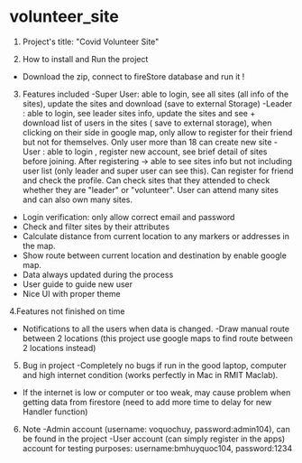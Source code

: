# volunteer_site

1. Project's title: "Covid Volunteer Site"


2. How to install and Run the project
- Download the zip, connect to fireStore database and run it !

3. Features included
-Super User: able to login, see all sites (all info of the sites), update the sites and download (save to 
   external Storage)
-Leader : able to login, see leader sites info, update the sites and see + download list of users in the sites (
   save to external storage), when clicking on their side in google map, only allow to register for their friend but not
   for themselves. Only user more than 18 can create new site
-User : able to login , register new account, see brief detail of sites before joining. After registering -> able 
   to see sites info but not including user list (only leader and super user can see this). Can register for friend and check the profile.
   Can check sites that they attended to check whether they are "leader" or "volunteer". User can attend many sites and can also own many sites.
- Login verification: only allow correct email and password 
- Check and filter sites by their attributes
- Calculate distance from current location to any markers or addresses in the map.
- Show route between current location and destination by enable google map.
- Data always updated during the process
- User guide to guide new user
- Nice UI with proper theme

4.Features not finished on time 
- Notifications to all the users when data is changed.
-Draw manual route between 2 locations (this project use google maps to find route between 2 locations instead)
  
5. Bug in project
-Completely no bugs if run in the good laptop, computer and high internet condition (works perfectly in Mac in RMIT Maclab).
- If the internet is low or computer or too weak, may cause problem when getting data from firestore (need to add more time to delay for new Handler function)
 
6. Note
-Admin account (username: voquochuy, password:admin104), can be found in the project
-User account (can simply register in the apps)
   account for testing purposes:
   username:bmhuyquoc104, password:1234 
   